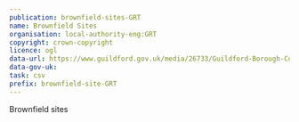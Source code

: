 ```yaml
---
publication: brownfield-sites-GRT
name: Brownfield Sites
organisation: local-authority-eng:GRT
copyright: crown-copyright
licence: ogl
data-url: https://www.guildford.gov.uk/media/26733/Guildford-Borough-Council-Brownfield-Land-Register-December-2017-csv-format-/CSV/guildford_brownfieldregister_2017_12_12_rev11
data-gov-uk: 
task: csv
prefix: brownfield-site-GRT
---
```


Brownfield sites

